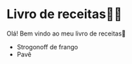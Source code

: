 # Livro de receitas:man_cook:

Olá! Bem vindo ao meu livro de receitas:wave:

-  Strogonoff de frango
- Pavê


